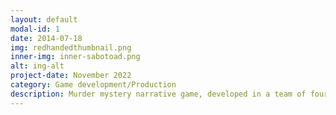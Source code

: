 ```yaml
---
layout: default
modal-id: 1
date: 2014-07-18
img: redhandedthumbnail.png
inner-img: inner-sabotoad.png
alt: ing-alt
project-date: November 2022
category: Game development/Production
description: Murder mystery narrative game, developed in a team of four in a span of 4 months, I was one of two software engineers aswell as managing production for the team.<a href="https://bazzagibbs.itch.io/red-handed?password=red-handed" target="_blank">Here</a>
---
```

